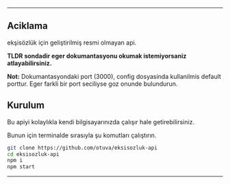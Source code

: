 <hr>

## Aciklama

ekşisözlük için geliştirilmiş resmi olmayan api.

**TLDR sondadir eger dokumantasyonu okumak istemiyorsaniz atlayabilirsiniz.**

**Not:** Dokumantasyondaki port (3000), config dosyasinda kullanilmis default porttur. 
Eger farkli bir port seciliyse goz onunde bulundurun.

## Kurulum

Bu apiyi kolaylıkla kendi bilgisayarınızda çalışır hale getirebilirsiniz.

Bunun için terminalde sırasıyla şu komutları çalıştırın.

```bash
git clone https://github.com/otuva/eksisozluk-api
cd eksisozluk-api
npm i
npm start
```

<hr>